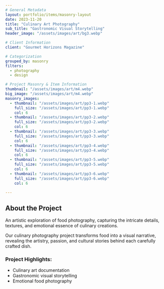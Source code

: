 ```yaml
---
# General Metadata
layout: portfolio/items/masonry-layout
date: 2023-11-20
title: "Culinary Art Photography"
sub_title: "Gastronomic Visual Storytelling"
header_image: "/assets/images/art/bg3.webp"

# Client Information
client: "Gourmet Horizons Magazine"

# Categorization
grouped_by: masonry
filters:
  - photography
  - design

# Project Masonry & Item Information
thumbnail: "/assets/images/art/m4.webp"
big_image: "/assets/images/art/m4.webp"
masonry_images:
  - thumbnail: "/assets/images/art/pp3-1.webp"
    full_size: "/assets/images/art/pp3-1.webp"
    col: 6
  - thumbnail: "/assets/images/art/pp3-2.webp"
    full_size: "/assets/images/art/pp3-2.webp"
    col: 6
  - thumbnail: "/assets/images/art/pp3-3.webp"
    full_size: "/assets/images/art/pp3-3.webp"
    col: 6
  - thumbnail: "/assets/images/art/pp3-4.webp"
    full_size: "/assets/images/art/pp3-4.webp"
    col: 6
  - thumbnail: "/assets/images/art/pp3-5.webp"
    full_size: "/assets/images/art/pp3-5.webp"
    col: 6
  - thumbnail: "/assets/images/art/pp3-6.webp"
    full_size: "/assets/images/art/pp3-6.webp"
    col: 6

---
```


## About the Project
<p class="lead">An artistic exploration of food photography, capturing the intricate details, textures, and emotional essence of culinary creations.</p>

Our culinary photography project transforms food into a visual narrative, revealing the artistry, passion, and cultural stories behind each carefully crafted dish.

### Project Highlights:
- Culinary art documentation
- Gastronomic visual storytelling
- Emotional food photography
